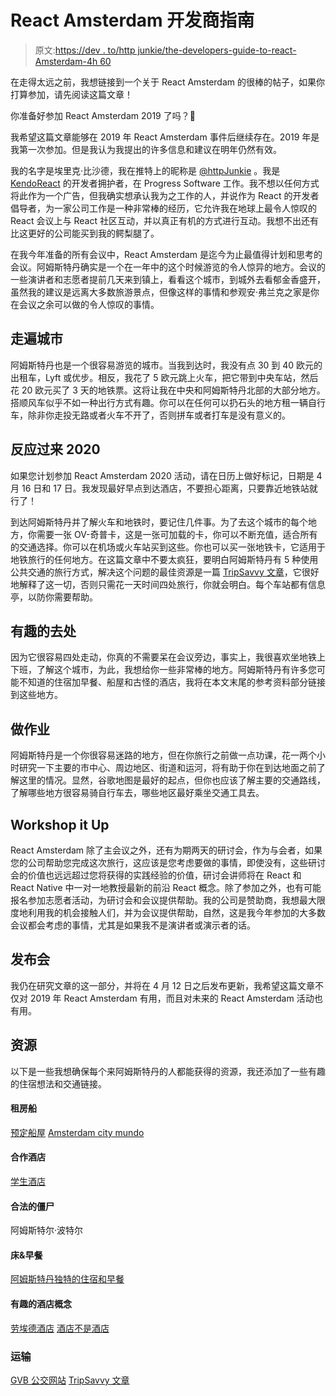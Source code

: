 # React Amsterdam 开发商指南

> 原文:[https://dev . to/http junkie/the-developers-guide-to-react-Amsterdam-4h 60](https://dev.to/httpjunkie/the-developers-guide-to-react-amsterdam-4h60)

在走得太远之前，我想链接到一个关于 React Amsterdam 的很棒的帖子，如果你打算参加，请先阅读这篇文章！

你准备好参加 React Amsterdam 2019 了吗？🤔

我希望这篇文章能够在 2019 年 React Amsterdam 事件后继续存在。2019 年是我第一次参加。但是我认为我提出的许多信息和建议在明年仍然有效。

我的名字是埃里克·比沙德，我在推特上的昵称是 [@httpJunkie](https://twitter.com/httpJunkie/) 。我是 [KendoReact](https://www.telerik.com/kendo-react-ui/) 的开发者拥护者，在 Progress Software 工作。我不想以任何方式将此作为一个广告，但我确实想承认我为之工作的人，并说作为 React 的开发者倡导者，为一家公司工作是一种非常棒的经历，它允许我在地球上最令人惊叹的 React 会议上与 React 社区互动，并以真正有机的方式进行互动。我想不出还有比这更好的公司能买到我的鳄梨腿了。

在我今年准备的所有会议中，React Amsterdam 是迄今为止最值得计划和思考的会议。阿姆斯特丹确实是一个在一年中的这个时候游览的令人惊异的地方。会议的一些演讲者和志愿者提前几天来到镇上，看看这个城市，到城外去看郁金香盛开，虽然我的建议是远离大多数旅游景点，但像这样的事情和参观安·弗兰克之家是你在会议之余可以做的令人惊叹的事情。

## [](#getting-around-the-city)走遍城市

阿姆斯特丹也是一个很容易游览的城市。当我到达时，我没有点 30 到 40 欧元的出租车，Lyft 或优步。相反，我花了 5 欧元跳上火车，把它带到中央车站，然后花 20 欧元买了 3 天的地铁票。这将让我在中央和阿姆斯特丹北部的大部分地方。搭顺风车似乎不如一种出行方式有趣。你可以在任何可以扔石头的地方租一辆自行车，除非你走投无路或者火车不开了，否则拼车或者打车是没有意义的。

## [](#react-2020)反应过来 2020

如果您计划参加 React Amsterdam 2020 活动，请在日历上做好标记，日期是 4 月 16 日和 17 日。我发现最好早点到达酒店，不要担心距离，只要靠近地铁站就行了！

到达阿姆斯特丹并了解火车和地铁时，要记住几件事。为了去这个城市的每个地方，你需要一张 OV-奇普卡，这是一张可加载的卡，你可以不断充值，适合所有的交通选择。你可以在机场或火车站买到这些。你也可以买一张地铁卡，它适用于地铁旅行的任何地方。在这篇文章中不要太疯狂，要明白阿姆斯特丹有 5 种使用公共交通的旅行方式，解决这个问题的最佳资源是一篇 [TripSavvy 文章](https://www.tripsavvy.com/guide-to-amsterdam-public-transit-1456384)，它很好地解释了这一切，否则只需花一天时间四处旅行，你就会明白。每个车站都有信息亭，以防你需要帮助。

## [](#interesting-places-to-stay)有趣的去处

因为它很容易四处走动，你真的不需要呆在会议旁边，事实上，我很喜欢坐地铁上下班，了解这个城市，为此，我想给你一些非常棒的地方。阿姆斯特丹有许多您可能不知道的住宿加早餐、船屋和古怪的酒店，我将在本文末尾的参考资料部分链接到这些地方。

## [](#do-your-homework)做作业

阿姆斯特丹是一个你很容易迷路的地方，但在你旅行之前做一点功课，花一两个小时研究一下主要的市中心、周边地区、街道和运河，将有助于你在到达地面之前了解这里的情况。显然，谷歌地图是最好的起点，但你也应该了解主要的交通路线，了解哪些地方很容易骑自行车去，哪些地区最好乘坐交通工具去。

## [](#workshop-it-up)Workshop it Up

React Amsterdam 除了主会议之外，还有为期两天的研讨会，作为与会者，如果您的公司帮助您完成这次旅行，这应该是您考虑要做的事情，即使没有，这些研讨会的价值也远远超过您将获得的实践经验的价值，研讨会讲师将在 React 和 React Native 中一对一地教授最新的前沿 React 概念。除了参加之外，也有可能报名参加志愿者活动，为研讨会和会议提供帮助。我的公司是赞助商，我想最大限度地利用我的机会接触人们，并为会议提供帮助，自然，这是我今年参加的大多数会议都会考虑的事情，尤其是如果我不是演讲者或演示者的话。

## [](#the-conference)发布会

我仍在研究文章的这一部分，并将在 4 月 12 日之后发布更新，我希望这篇文章不仅对 2019 年 React Amsterdam 有用，而且对未来的 React Amsterdam 活动也有用。

## [](#resources)资源

以下是一些我想确保每个来阿姆斯特丹的人都能获得的资源，我还添加了一些有趣的住宿想法和交通链接。

#### [](#rent-a-house-boat)租房船

[预定船屋](https://www.bookahouseboat.com)
[Amsterdam city mundo](https://amsterdam.citymundo.com/)

#### [](#collaborative-hotel)合作酒店

[学生酒店](https://www.thestudenthotel.com/amsterdam-city/)

#### [](#legit-botels)合法的僵尸

阿姆斯特尔·波特尔

#### [](#bed-amp-breakfasts)床&早餐

[阿姆斯特丹独特的住宿和早餐](https://www.bedandbreakfast.nl/bed-and-breakfast/amsterdam/netherlands/c2759794)

#### [](#interesting-hotel-concepts)有趣的酒店概念

[劳埃德酒店](https://www.lloyd.nl/)
[酒店不是酒店](http://www.hotelnothotel.com/)

### [](#transportation)运输

[GVB 公交网站](https://over.gvb.nl/)
[TripSavvy 文章](https://www.tripsavvy.com/guide-to-amsterdam-public-transit-1456384)